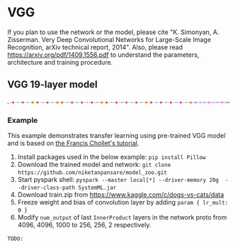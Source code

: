 <!--
{% comment %}
Licensed to the Apache Software Foundation (ASF) under one or more
contributor license agreements.  See the NOTICE file distributed with
this work for additional information regarding copyright ownership.
The ASF licenses this file to you under the Apache License, Version 2.0
(the "License"); you may not use this file except in compliance with
the License.  You may obtain a copy of the License at

http://www.apache.org/licenses/LICENSE-2.0

Unless required by applicable law or agreed to in writing, software
distributed under the License is distributed on an "AS IS" BASIS,
WITHOUT WARRANTIES OR CONDITIONS OF ANY KIND, either express or implied.
See the License for the specific language governing permissions and
limitations under the License.
{% endcomment %}
-->

# VGG

If you plan to use the network or the model, please cite "K. Simonyan, A. Zisserman. Very Deep Convolutional Networks for Large-Scale Image Recognition, arXiv technical report, 2014". Also, please read https://arxiv.org/pdf/1409.1556.pdf to understand the parameters, architecture and training procedure.

## VGG 19-layer model

![VGG 19-layer network](VGG_ILSVRC_19_layers_network.png)

### Example

This example demonstrates transfer learning using pre-trained VGG model and is based on [the Francis Chollet's tutorial](https://blog.keras.io/building-powerful-image-classification-models-using-very-little-data.html).

  1. Install packages used in the below example: `pip install Pillow`
  2. Download the trained model and network: `git clone https://github.com/niketanpansare/model_zoo.git`
  3. Start pyspark shell: `pyspark --master local[*] --driver-memory 20g  --driver-class-path SystemML.jar`
  4. Download train.zip from https://www.kaggle.com/c/dogs-vs-cats/data
  5. Freeze weight and bias of convolution layer by adding `param { lr_mult: 0 }`
  6. Modify `num_output` of last `InnerProduct` layers in the network proto from 4096, 4096, 1000 to 256, 256, 2 respectively. 

```python
TODO:
```

